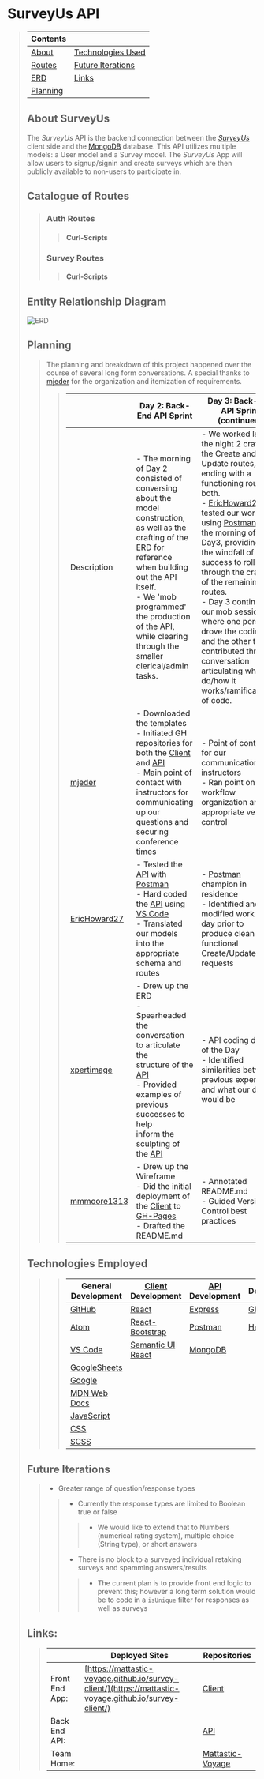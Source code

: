 # SurveyUs API
> | Contents | |
> |-----|-----|
> | [About](https://github.com/Mattastic-Voyage/survey-api#about-surveyus) | [Technologies Used](https://github.com/Mattastic-Voyage/survey-api#technologies-employed) |
> | [Routes](https://github.com/Mattastic-Voyage/survey-api#catalogue-of-routes) | [Future Iterations](https://github.com/Mattastic-Voyage/survey-api#future-iterations) |
> | [ERD](https://github.com/Mattastic-Voyage/survey-api#entity-relationship-diagram) | [Links](https://github.com/Mattastic-Voyage/survey-api#links) |
> | [Planning](https://github.com/Mattastic-Voyage/survey-api#planning)| |
>
> ## About SurveyUs
> The _SurveyUs_ API is the backend connection between the [_SurveyUs_](https://github.com/Mattastic-Voyage/survey-client) client side and the [MongoDB](https://www.mongodb.com/) database. This API utilizes multiple models: a User model and a Survey model. The _SurveyUs_ App will allow users to signup/signin and create surveys which are then publicly available to non-users to participate in.
> 
> ## Catalogue of Routes
>> ### Auth Routes
>>> #### Curl-Scripts
>> ### Survey Routes 
>>> #### Curl-Scripts
> 
> 
> 
> ## Entity Relationship Diagram
> ![ERD](https://media.git.generalassemb.ly/user/33705/files/ee2d2700-8bda-11eb-84db-4a4ec188d15a)
> 
> ## Planning
>> The planning and breakdown of this project happened over the course of several long form conversations. A special thanks to [mjeder](https://github.com/mjeder) for the organization and itemization of requirements.
>>
>>> | | **Day 2: Back-End API Sprint** | **Day 3: Back-End API Sprint (continued)** |
>>> |--|--|--|
>>> | Description | - The morning of Day 2 consisted of conversing about the model construction,<br /> as well as the crafting of the ERD for reference when building out the API itself.<br />- We 'mob programmed' the production of the API, while clearing<br /> through the smaller clerical/admin tasks. | - We worked late the night 2 crafting the Create and Update routes, ending with a functioning route for both.<br />- [EricHoward27](https://github.com/EricHoward27) tested our work using [Postman](https://www.postman.com/) on the morning of Day3, providing us the windfall of success to roll through the crafting of the remaining routes.<br />- Day 3 continued our mob session where one person drove the coding and the other three contributed through conversation articulating what to do/how it works/ramifications of code. | 
>>> | [mjeder](https://github.com/mjeder) | - Downloaded the templates<br />- Initiated GH repositories for both the [Client](https://github.com/Mattastic-Voyage/survey-client) and [API](https://github.com/Mattastic-Voyage/survey-api)<br />- Main point of contact with instructors for communicating <br />up our questions and securing conference times  | - Point of contact for our communication with instructors<br />- Ran point on workflow organization and appropriate version control  |
>>> | [EricHoward27](https://github.com/EricHoward27) | - Tested the [API](https://github.com/Mattastic-Voyage/survey-api) with [Postman](https://www.postman.com/)<br />- Hard coded the [API](https://github.com/Mattastic-Voyage/survey-api) using [VS Code](https://code.visualstudio.com/)<br />- Translated our models into the appropriate <br />schema and routes | - [Postman](https://www.postman.com/) champion in residence<br />- Identified and modified work from day prior to <br />produce clean and functional Create/Update/Index requests |
>>> | [xpertimage](https://github.com/xpertimage) | - Drew up the ERD<br />- Spearheaded the conversation to articulate the <br />structure of the [API](https://github.com/Mattastic-Voyage/survey-api)<br />- Provided examples of previous successes to help <br />inform the sculpting of the [API](https://github.com/Mattastic-Voyage/survey-api) | - API coding driver of the Day<br />- Identified similarities between previous experience and what our design would be |
>>> | [mmmoore1313](https://github.com/mmmoore1313) |  - Drew up the Wireframe<br />- Did the initial deployment of the [Client](https://github.com/Mattastic-Voyage/survey-client) to [GH-Pages](https://mattastic-voyage.github.io/survey-client/)<br />- Drafted the README.md | - Annotated README.md<br />- Guided Version Control best practices |
>
> ## Technologies Employed
>>> | **General Development** | **[Client](https://github.com/Mattastic-Voyage/survey-client) Development** | **[API](https://github.com/Mattastic-Voyage/survey-api) Development** | **Deployment** |
>>> |---|---|---|---|
>>> | [GitHub](https://github.com/) | [React](https://reactjs.org/) | [Express](https://expressjs.com) | [GH Pages](https://pages.github.com/) |
>>> | [Atom](https://atom.io/) | [React-Bootstrap](https://react-bootstrap.github.io/) | [Postman](https://www.postman.com/) | [Heroku](https://www.heroku.com) |
>>> | [VS Code](https://code.visualstudio.com/) | [Semantic UI React](https://react.semantic-ui.com/) | [MongoDB](https://www.mongodb.com/) | |
>>> | [GoogleSheets](https://docs.google.com/spreadsheets/d/1kJRGhsgKEV9xVL3lXtyz6cqBWf14lm6JuXD02uneldA/edit#gid=0) | | | |
>>> | [Google](https://www.google.com/) | | | |
>>> | [MDN Web Docs](https://developer.mozilla.org/en-US/) | | | |
>>> | [JavaScript](https://www.javascript.com/) | | | |
>>> | [CSS](https://www.w3schools.com/css/) | | | |
>>> | [SCSS](https://sass-lang.com/) | | | |
>
> ## Future Iterations
>> - Greater range of question/response types
>>> - Currently the response types are limited to Boolean true or false
>>>> - We would like to extend that to Numbers (numerical rating system), multiple choice (String type), or short answers
>>>
>>> - There is no block to a surveyed individual retaking surveys and spamming answers/results
>>>> - The current plan is to provide front end logic to prevent this; however a long term solution would be to code in a `isUnique` filter for responses as well as surveys
> 
> ## Links:
>> | | **Deployed Sites** | **Repositories** |
>> |--|--|--|
>> | Front End App: | [https://mattastic-voyage.github.io/survey-client/](https://mattastic-voyage.github.io/survey-client/) | [Client](https://github.com/Mattastic-Voyage/survey-client) |
>> | Back End API: | []() | [API](https://github.com/Mattastic-Voyage/survey-api) |
>> | Team Home: | | [Mattastic-Voyage](https://github.com/Mattastic-Voyage) |

